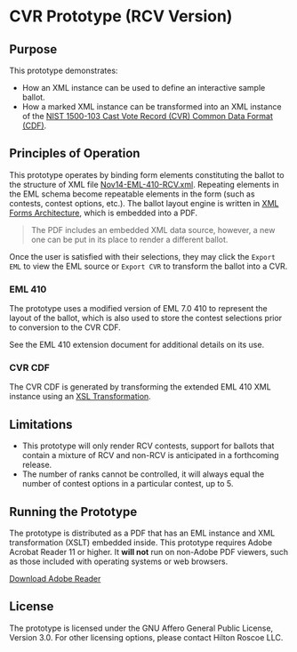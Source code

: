 # CVR Prototype (RCV Version)

## Purpose

This prototype demonstrates:

- How an XML instance can be used to define an interactive sample ballot.
- How a marked XML instance can be transformed into an XML instance of the [NIST 1500-103 Cast Vote Record (CVR) Common Data Format (CDF)](https://github.com/usnistgov/castvoterecords).

## Principles of Operation

This prototype operates by binding form elements constituting the ballot to the structure of XML file [Nov14-EML-410-RCV.xml](../xml/Nov14-EML-410-RCV.xml). Repeating elements in the EML schema become repeatable  elements in the form (such as contests, contest options, etc.). The ballot layout engine is written in [XML Forms Architecture](https://en.wikipedia.org/wiki/XFA), which is embedded into a PDF.

> The PDF includes an embedded XML data source, however, a new one can be put in its place to render a different ballot.

Once the user is satisfied with their selections, they may click the `Export EML` to view the EML source or `Export CVR` to transform the ballot into a CVR.

### EML 410

The prototype uses a modified version of EML 7.0 410 to represent the layout of the ballot, which is also used to store the contest selections prior to conversion to the CVR CDF.

See the EML 410 extension document for additional details on its use.

### CVR CDF

The CVR CDF is generated by transforming the extended EML 410 XML instance using an [XSL Transformation](../xml/eml2cvr.xsl).

## Limitations

- This prototype will only render RCV contests, support for ballots that contain a mixture of RCV and non-RCV is anticipated in a forthcoming release.
- The number of ranks cannot be controlled, it will always equal the number of contest options in a particular contest, up to 5.

## Running the Prototype

The prototype is distributed as a PDF that has an EML instance and XML transformation (XSLT) embedded inside. This prototype requires Adobe Acrobat Reader 11 or higher. It **will not** run on non-Adobe PDF viewers, such as those included with operating systems or web browsers.

[Download Adobe Reader](http://www.adobe.com/go/reader_download)

## License

The prototype is licensed under the GNU Affero General Public License, Version 3.0. For other licensing options, please contact Hilton Roscoe LLC.
